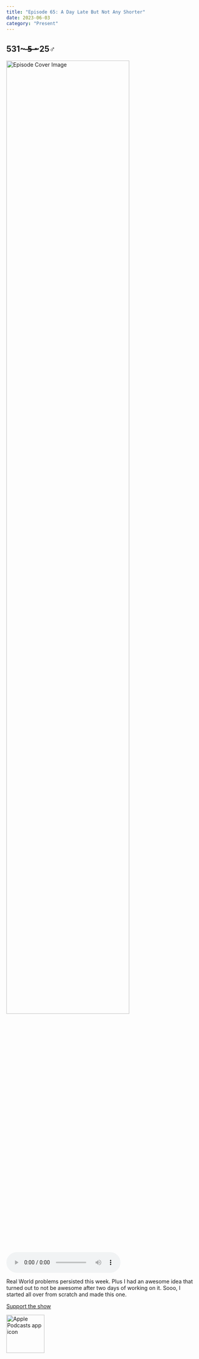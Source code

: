 ```yaml
---
title: "Episode 65: A Day Late But Not Any Shorter"
date: 2023-06-03
category: "Present"
---
```

## 531~ ̶5̶ ̶~25♂
<img src="https://artwork.captivate.fm/6b7a7527-b6e6-4512-b660-fcc0b7e877a7/-opX7tpLAXRuMDvjmGlF_C_Y.jpg" alt="Episode Cover Image" width=80%/>
<audio controls>
  <source src="https://podcasts.captivate.fm/media/e38a7d17-6e64-4068-b13f-21e1ffbfc130/12972605-episode-65-a-day-late-but-not-any-shorter.mp3" type="audio/mpeg">
  Your browser does not support the audio element.
</audio>

<p>Real World problems persisted this week. Plus I had an awesome idea that turned out to not be awesome after two days of working on it. Sooo, I started all over from scratch and made this one.</p><a rel="payment" href="https://www.paypal.com/donate/?hosted_button_id=WX3GRUK5BHJLS">Support the show</a>

<a href="https://podcasts.apple.com/us/podcast/living-room-music/id1608791560?tscg=30200&itsct=podcast_box_appicon&ls=1&mttnsubad=1608791560" style="display: inline-block;"><img src="https://toolbox.marketingtools.apple.com/api/v2/badges/app-icon-podcasts/standard/en-us" alt="Apple Podcasts app icon" style="width: 100px; height: 100px; vertical-align: middle; object-fit: contain;" /></a>
    